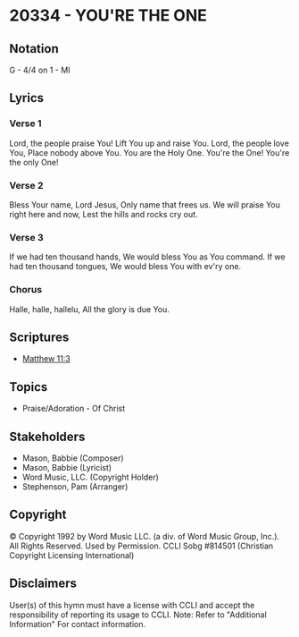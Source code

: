 # 20334 - YOU'RE THE ONE

## Notation

G - 4/4 on 1 - MI

## Lyrics

### Verse 1

Lord, the people praise You! Lift You up and raise You. Lord, the people love You, Place nobody above You. You are the Holy One. You're the One! You're the only One! 

### Verse 2

Bless Your name, Lord Jesus, Only name that frees us. We will praise You right here and now, Lest the hills and rocks cry out.

### Verse 3

If we had ten thousand hands, We would bless You as You command. If we had ten thousand tongues, We would bless You with ev'ry one.

### Chorus

Halle, halle, hallelu, All the glory is due You.


## Scriptures

- [Matthew 11:3](https://www.biblegateway.com/passage/?search=Matthew%2011%3A3)

## Topics

- Praise/Adoration - Of Christ

## Stakeholders

- Mason, Babbie (Composer)
- Mason, Babbie (Lyricist)
- Word Music, LLC. (Copyright Holder)
- Stephenson, Pam (Arranger)

## Copyright

© Copyright 1992 by Word Music LLC. (a div. of Word Music Group, Inc.). All Rights Reserved. Used by Permission. CCLI Sobg #814501
(Christian Copyright Licensing International)

## Disclaimers

User(s) of this hymn must have a license with CCLI and accept the responsibility of reporting its usage to CCLI.
Note: Refer to "Additional Information" For contact information.

